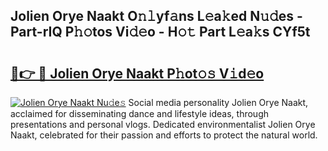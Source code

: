 ## Jolien Orye Naakt O𝚗𝚕yf𝚊ns L𝚎a𝚔ed N𝚞𝚍es - Part-rIQ P𝚑𝚘tos Vi𝚍𝚎o - H𝚘𝚝 Part L𝚎a𝚔s CYf5t

# <h2><a href="http://kf8piji.oniu.top/?m=Jolien+Orye+Naakt">🔗👉 🔴 Jolien Orye Naakt P𝚑ot𝚘𝚜 V𝚒d𝚎o</a></h2>

[![Jolien Orye Naakt Nu𝚍e𝚜](https://i.imgur.com/0qMVB7G.gif)](http://kf8piji.oniu.top/?m=Jolien+Orye+Naakt)
Social media personality Jolien Orye Naakt, acclaimed for disseminating dance and lifestyle ideas, through presentations and personal vlogs. Dedicated environmentalist Jolien Orye Naakt, celebrated for their passion and efforts to protect the natural world.  
